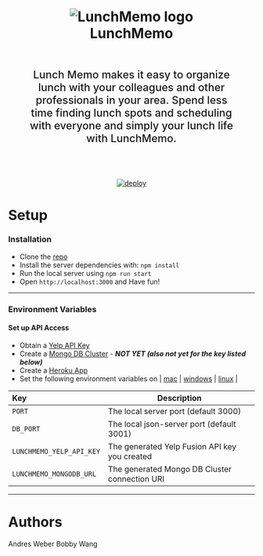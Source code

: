 <div align=center>
    <h1 align=center>
        <img align=center
            src="https://github.com/bobbypwang/LunchMemo/blob/dev/public/img/icon/android-chrome-192x192.png?raw=true"
            alt="LunchMemo logo">
        <br>
        LunchMemo
        <br>
    </h1>
    <p style="font-size: 1.35rem; font-weight: 500; padding: 2rem; text-align: center"> Lunch Memo makes it easy to
        organize lunch with your colleagues and other professionals in your area. Spend less time finding lunch spots
        and scheduling with everyone and simply your lunch life with LunchMemo.</p>
    <br>
    <a align=center href="https://heroku.com/deploy?template=https://github.com/bobbypwang/lunchmemo">
        <img alt="deploy" src="https://www.herokucdn.com/deploy/button.png">
    </a>
</div>

# Setup
### Installation
*   Clone the [repo]('https://github.com/bobbypwang/LunchMemo')
*   Install the server dependencies with: ```npm install```
*   Run the local server using ```npm run start```
*   Open ```http://localhost:3000``` and Have fun!

-------------

### Environment Variables
#### Set up API Access
*   Obtain a [Yelp API Key](https://www.yelp.com/developers/documentation/v3/authentication)
*   Create a [Mongo DB Cluster](https://cloud.mongodb.com/)  - ***NOT YET (also not yet for the key listed below)***
*   Create a [Heroku App]('https://heroku.com')
*   Set the following environment variables on | [mac](https://stackoverflow.com/questions/7501678/set-environment-variables-on-mac-os-x-lion) | [windows](https://superuser.com/questions/1334129/setting-an-environment-variable-in-windows-10-gpodder) | [linux](https://stackoverflow.com/questions/45502996/how-to-set-environment-variable-in-linux-permanently) |

| Key                         | Description                                     |
| :--                         | -----------                                     |
| `PORT`                      | The local server port (default 3000)            |
| `DB_PORT`                   | The local json-server port (default 3001)       |
| `LUNCHMEMO_YELP_API_KEY`    | The generated Yelp Fusion API key you created   |
| `LUNCHMEMO_MONGODB_URL`     | The generated Mongo DB Cluster connection URI   |  

-------------

# Authors
Andres Weber
Bobby Wang
